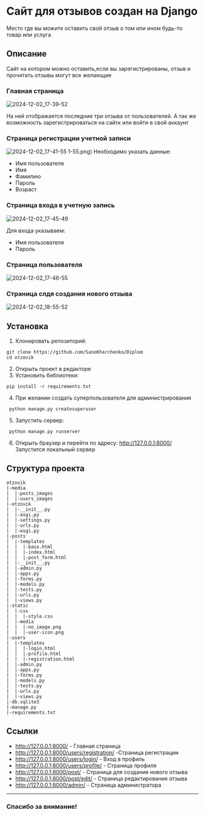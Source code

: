 # Сайт для отзывов создан на Django
Место где вы можите оставить свой отзыв о том или ином будь-то товар или услуга
## Описание
Сайт на котором можно оставить,если вы зарегистрированы, отзыв и прочитать отзывы могут все желающие

### Главная страница
![2024-12-02_17-39-52](https://github.com/user-attachments/assets/bead3717-2c55-41d1-941f-c4f979459cbc)

На ней отображается последние три отзыва от пользователей. А так же возможность зарегистрироваться на сайтк или войти в свой аккаунт


### Страница регистрации учетной записи
![2024-12-02_17-41-55](https://github.com/user-attachments/assets/32fe6e8e-c257-4794-9531-f892d2f5b0a0)
1-55.png)
Необходимо указать данные:
* Имя пользователя
* Имя
* Фамилию
* Пароль 
* Возраст

### Страница входа в учетную запись
![2024-12-02_17-45-49](https://github.com/user-attachments/assets/08e5484c-5947-44ab-956c-7f08dbda52a4)


Для входа указываем:
* Имя пользователя
* Пароль

### Страница пользователя
![2024-12-02_17-46-55](https://github.com/user-attachments/assets/bfecf995-78be-4497-a676-db03961d60d5)


### Страница слдя создания нового отзыва
![2024-12-02_18-55-52](https://github.com/user-attachments/assets/bc77a4f6-753a-493f-b408-8a9bd5025610)


## Установка
1. Клонировать репозиторий:

```
git clone https://github.com/SanoKharchenko/Diplom
cd otzovik
```

2. Открыть проект в редакторе
3. Установить библиотеки:
 ```
 pip install -r requirements.txt
  ```

4. При желании создать суперпользователя для администрирования
```
 python manage.py createsuperuser
 ```
5. Запустить сервер:
```
 python manage.py runserver
 ```
 6. Открыть браузер и перейти по адресу:
 http://127.0.0.1:8000/
 Запустится локальный сервер

 ## Структура проекта
 ```
 otzovik
 |-media
 |  |-posts_images
 |  |-users_images
 |-otzovik
 |  |-__init__.py
 |  |-asgi.py
 |  |-settings.py
 |  |-urls.py
 |  |-wsgi.py
 |-posts
 |  |-templates
 |  |  |-base.html
 |  |  |-index.html
 |  |  |-post_form.html
 |  |-__init__.py
 |  |-admin.py
 |  |-apps.py
 |  |-forms.py
 |  |-models.py
 |  |-tests.py
 |  |-urls.py
 |  |-views.py
 |-static
 |  |-css
 |  |  |-style.css
 |  |-media
 |  |  |-no_image.png
 |  |  |-user-icon.png
 |-users
 |  |-templates
 |  |  |-login.html
 |  |  |-profile.html
 |  |  |-registration.html
 |  |-admin.py
 |  |-apps.py
 |  |-forms.py
 |  |-models.py
 |  |-tests.py
 |  |-urls.py
 |  |-views.py
 |-db.sqlite3
 |-manage.py
 |-requirements.txt
 ```
 ## Ссылки
 * http://127.0.0.1:8000/ - Главная страница
 * http://127.0.0.1:8000/users/registration/ -Страница регистрации
 * http://127.0.0.1:8000/users/login/ - Вход в профиль
 * http://127.0.0.1:8000/users/profile/ - Страница профиля
 * http://127.0.0.1:8000/post/ - Страница для создания нового отзыва
 * http://127.0.0.1:8000/post/edit/ - Страница редактирования отзыва
 * http://127.0.0.1:8000/admin/ - Страница администратора
 ___
 ### Спасибо за внимание!
